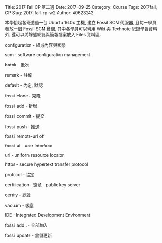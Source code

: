 Title: 2017 Fall CP 第二週
Date: 2017-09-25
Category: Course
Tags: 2017fall, CP
Slug: 2017-fall-cp-w2
Author: 40623242

本學期起各班透過一台 Ubuntu 16.04 主機, 建立 Fossil SCM 伺服器, 且每一學員發放一個 Fossil SCM 倉儲, 其中各學員可以利用 Wiki 與 Technote 紀錄學習資料外, 還可以將靜態網誌與簡報檔案放入 Files 資料區.

<!-- PELICAN_END_SUMMARY -->

configuration - 組成內容與狀態

scm - software configuration management

batch - 批次

remark - 註解

default - 內定, 默認

fossil clone  - 克隆

fossil add  - 新增

fossil commit - 提交

fossil push - 推送

fossil remote-url off

fossil ui - user interface

url - uniform resource locator 

https - secure hypertext transfer protocol

protocol - 協定

certification - 簽章 - public key server

certify - 認證

vacuum - 吸塵

IDE - Integrated Development Environment

fossil add .  - 全部加入

fossil update - 倉儲更新